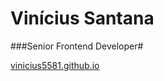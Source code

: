 # Vinícius Santana
###Senior Frontend Developer#

[vinicius5581.github.io](https://vinicius5581.github.io/)
